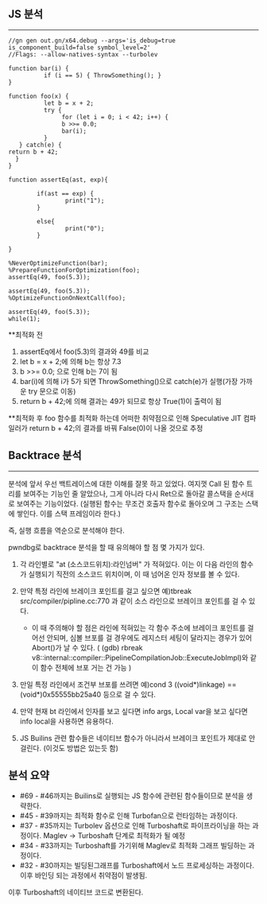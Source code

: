 ## JS 분석
---
```
//gn gen out.gn/x64.debug --args='is_debug=true is_component_build=false symbol_level=2'
//Flags: --allow-natives-syntax --turbolev

function bar(i) {
          if (i == 5) { ThrowSomething(); }
}

function foo(x) {
          let b = x + 2;
          try {
               for (let i = 0; i < 42; i++) {
               b >>= 0.0;
               bar(i);
          }
   } catch(e) {
return b + 42;
  }
}

function assertEq(ast, exp){

        if(ast == exp) {
                print("1");
        }

        else{
                print("0");
        }

}

%NeverOptimizeFunction(bar);
%PrepareFunctionForOptimization(foo);
assertEq(49, foo(5.3));

assertEq(49, foo(5.3));
%OptimizeFunctionOnNextCall(foo);

assertEq(49, foo(5.3));
while(1);
```
**최적화 전
1. assertEq에서 foo(5.3)의 결과와 49를 비교 
2. let b = x + 2;에 의해 b는 항상 7.3
3. b >>= 0.0; 으로 인해 b는 7이 됨
4. bar(i)에 의해 i가 5가 되면 ThrowSomething()으로 catch(e)가 실행(가장 가까운 try 문으로 이동)
5. return b + 42;에 의해 결과는 49가 되므로 항상 True(1)이 출력이 됨

**최적화 후
foo 함수를 최적화 하는데 어떠한 취약점으로 인해 Speculative JIT 컴파일러가 return b + 42;의 결과를 바꿔 False(0)이 나올 것으로 추정

## Backtrace 분석
---

분석에 앞서 우선 백트레이스에 대한 이해를 잘못 하고 있었다. 여지껏 Call 된 함수 트리를 보여주는 기능인 줄 알았으나, 그게 아니라 다시 Ret으로 
돌아갈 콜스택을 순서대로 보여주는 기능이었다. (실행된 함수는 무조건 호출자 함수로 돌아오며 그 구조는 스택에 쌓인다. 이를 스택 프레임이라 한다.)

즉, 실행 흐름을 역순으로 분석해야 한다. 

pwndbg로 backtrace 분석을 할 때 유의해야 할 점 몇 가지가 있다.

1. 각 라인별로 "at (소스코드위치):라인넘버" 가 적혀있다. 이는 이 다음 라인의 함수가 실행되기 직전의 소스코드 위치이며, 이 때 넘어온 인자 정보를 볼 수 있다.
2. 만약 특정 라인에 브레이크 포인트를 걸고 싶으면 예)tbreak src/compiler/pipline.cc:770 과 같이 소스 라인으로 브레이크 포인트를 걸 수 있다.

   * 이 때 주의해야 할 점은 라인에 적혀있는 각 함수 주소에 브레이크 포인트를 걸어선 안되며, 심볼 브포를 걸 경우에도 레지스터 세팅이 달라지는 경우가 있어 Abort()가 날 수           있다.
  ( (gdb) rbreak v8::internal::compiler::PipelineCompilationJob::ExecuteJobImpl)와 같이 함수 전체에 브포 거는 건 가능 )

4. 만일 특정 라인에서 조건부 브포를 쓰려면 예)cond 3 ((void*)linkage) == (void*)0x55555bb25a40 등으로 걸 수 있다.
5. 만약 현재 bt 라인에서 인자를 보고 싶다면 info args, Local var을 보고 싶다면 info local을 사용하면 유용하다.
6. JS Builins 관련 함수들은 네이티브 함수가 아니라서 브레이크 포인트가 제대로 안걸린다. (이것도 방법은 있는듯 함)

## 분석 요약
* #69 - #46까지는 Builins로 실행되는 JS 함수에 관련된 함수들이므로 분석을 생략한다.
* #45 - #39까지는 최적화 함수로 인해 Turbofan으로 런타임하는 과정이다.
* #37 - #35까지는 Turbolev 옵션으로 인해 Turboshaft로 파이프라이닝을 하는 과정이다. Maglev -> Turboshaft 단계로 최적화가 될 예정
* #34 - #33까지는 Turboshaft를 가기위해 Maglev로 최적화 그래프 빌딩하는 과정이다.
* #32 - #30까지는 빌딩된그래프를 Turboshaft에서 노드 프로세싱하는 과정이다. 이후 바인딩 되는 과정에서 취약점이 발생됨.

이후 Turboshaft의 네이티브 코드로 변환된다.

